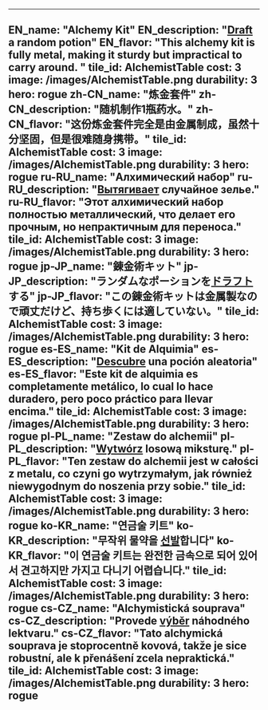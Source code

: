 ---

EN_name: "Alchemy Kit"
EN_description: "<u>Draft</u> a random potion"
EN_flavor: "This alchemy kit is fully metal, making it sturdy but impractical to carry around. "
tile_id: AlchemistTable
cost: 3
image: /images/AlchemistTable.png
durability: 3
hero: rogue
zh-CN_name: "炼金套件"
zh-CN_description: "随机制作1瓶药水。"
zh-CN_flavor: "这份炼金套件完全是由金属制成，虽然十分坚固，但是很难随身携带。"
tile_id: AlchemistTable
cost: 3
image: /images/AlchemistTable.png
durability: 3
hero: rogue
ru-RU_name: "Алхимический набор"
ru-RU_description: "<u>Вытягивает</u> случайное зелье."
ru-RU_flavor: "Этот алхимический набор полностью металлический, что делает его прочным, но непрактичным для переноса."
tile_id: AlchemistTable
cost: 3
image: /images/AlchemistTable.png
durability: 3
hero: rogue
jp-JP_name: "錬金術キット"
jp-JP_description: "ランダムなポーションを<u>ドラフト</u>する"
jp-JP_flavor: "この錬金術キットは金属製なので頑丈だけど、持ち歩くには適していない。"
tile_id: AlchemistTable
cost: 3
image: /images/AlchemistTable.png
durability: 3
hero: rogue
es-ES_name: "Kit de Alquimia"
es-ES_description: "<u>Descubre</u> una poción aleatoria"
es-ES_flavor: "Este kit de alquimia es completamente metálico, lo cual lo hace duradero, pero poco práctico para llevar encima."
tile_id: AlchemistTable
cost: 3
image: /images/AlchemistTable.png
durability: 3
hero: rogue
pl-PL_name: "Zestaw do alchemii"
pl-PL_description: "<u>Wytwórz</u> losową miksturę."
pl-PL_flavor: "Ten zestaw do alchemii jest w całości z metalu, co czyni go wytrzymałym, jak również niewygodnym do noszenia przy sobie."
tile_id: AlchemistTable
cost: 3
image: /images/AlchemistTable.png
durability: 3
hero: rogue
ko-KR_name: "연금술 키트"
ko-KR_description: "무작위 물약을 <u>선발</u>합니다"
ko-KR_flavor: "이 연금술 키트는 완전한 금속으로 되어 있어서 견고하지만 가지고 다니기 어렵습니다."
tile_id: AlchemistTable
cost: 3
image: /images/AlchemistTable.png
durability: 3
hero: rogue
cs-CZ_name: "Alchymistická souprava"
cs-CZ_description: "Provede <u>výběr</u> náhodného lektvaru."
cs-CZ_flavor: "Tato alchymická souprava je stoprocentně kovová, takže je sice robustní, ale k přenášení zcela nepraktická."
tile_id: AlchemistTable
cost: 3
image: /images/AlchemistTable.png
durability: 3
hero: rogue
---